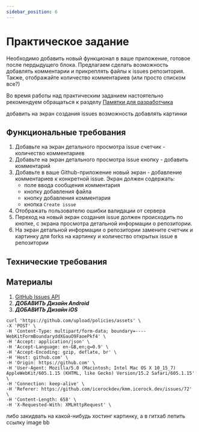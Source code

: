 ```yaml
---
sidebar_position: 6
---
```


# Практическое задание
Необходимо добавить новый функционал в ваше приложение, готовое после пердыдущего блока.
Предлагаем сделать возможность добавлять комментарии и прикреплять файлы к issues репозитория.
Также, отображайте количество комментариев (или просто списком все?)

Во время работы над практическим заданием настоятельно рекомендуем обращаться к разделу [Памятки для разработчика](../memos/function)

добавить на экран создания issues возможность добавлять картинки

## Функциональные требования
1. Добавьте на экран детального просмотра issue счетчик - количество комментариев
2. Добавьте на экран детального просмотра issue кнопку - добавить комментарий
3. Добавьте в ваше Github-приложение новый экран - добавление комментариев к конкретной issue. Экран должен содержать:
    - поле ввода сообщения комментария
    - кнопку добавления файла
    - кнопку добавления комментария
    - кнопка `Create issue`
4. Отображать пользователю ошибки валидации от сервера
5. Переход на новый экран создания issue должен происходить по кнопке, с экрана просмотра детальной информации о репозитории.
6. На экран детальной информации о репозитории замените счетчик и картинку для forks на картинку и количество открытых issue в репозитории
## Технические требования

## Материалы
1. [GitHub Issues API](https://docs.github.com/en/rest/issues/issues#about-the-issues-api)
2. ***ДОБАВИТЬ Дизайн Android***
3. ***ДОБАВИТЬ Дизайн iOS***
```text
curl 'https://github.com/upload/policies/assets' \
-X 'POST' \
-H 'Content-Type: multipart/form-data; boundary=----WebKitFormBoundaryddXGauO9FaoePkf4' \
-H 'Accept: application/json' \
-H 'Accept-Language: en-GB,en;q=0.9' \
-H 'Accept-Encoding: gzip, deflate, br' \
-H 'Host: github.com' \
-H 'Origin: https://github.com' \
-H 'User-Agent: Mozilla/5.0 (Macintosh; Intel Mac OS X 10_15_7) AppleWebKit/605.1.15 (KHTML, like Gecko) Version/15.2 Safari/605.1.15' \
-H 'Connection: keep-alive' \
-H 'Referer: https://github.com/icerockdev/kmm.icerock.dev/issues/72' \
-H 'Content-Length: 658' \
-H 'X-Requested-With: XMLHttpRequest' \
```

либо закидвать на какой-нибудь хостинг картинку, а в гитхаб лепить ссылку
image bb